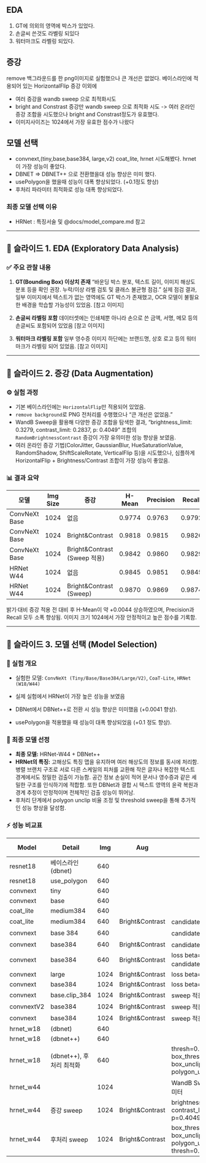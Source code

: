 ## EDA
1. GT에 의외의 영역에 박스가 있었다.
2. 손글씨 쓴것도 라벨링 되있다
3. 워터마크도 라벨링 되있다.

## 증강
remove 백그라운드를 한 png이미지로  실험했으나 큰 개선은 없었다.
베이스라인에 적용되어 있는 HorizontalFlip 증강 이외에
- 여러 증강을 wandb sweep 으로 최적화시도
- bright and Constrast 증강만 wandb sweep 으로 최적화 시도
-> 여러 온라인 증강 조합을 시도했으나 bright and Constrast정도가 유효했다.
- 이미지사이즈는 1024에서 가장 유효한 점수가 나왔다

## 모델 선택
- convnext,(tiny,base,base384, large,v2)  coat_lite, hrnet 시도해봤다. hrnet이 가장 성능이 좋았다.
- DBNET => DBNET++ 으로 전환했을대 성능 향상은 미미 했다.
- usePolygon을 했을때 성능이 대폭 향상되었다. (+0.1정도 향상)
- 후처리 파라미터 최적화로 성능 대폭 향상되었다.
### 최종 모델 선택 이유
- HRNet : 특징서술 및 @docs/model_compare.md 참고


----------

## 🎯 슬라이드 1. **EDA (Exploratory Data Analysis)**

### ✅ 주요 관찰 내용

1. **GT(Bounding Box) 이상치 존재**
   “바운딩 박스 분포, 텍스트 길이, 이미지 해상도 분포 등을 확인 권장. 누락/이상 라벨 검토 및 클래스 불균형 점검.”
   실제 점검 결과, 일부 이미지에서 텍스트가 없는 영역에도 GT 박스가 존재했고, OCR 모델이 불필요한 배경을 학습할 가능성이 있었음. [참고 이미지]

2. **손글씨 라벨링 포함**
   데이터셋에는 인쇄체뿐 아니라 손으로 쓴 금액, 서명, 메모 등의 손글씨도 포함되어 있었음 [참고 이미지]

3. **워터마크 라벨링 포함**
   일부 영수증 이미지 하단에는 브랜드명, 상호 로고 등의 워터마크가 라벨링 되어 있었음. [참고 이미지]

---

## 🧩 슬라이드 2. **증강 (Data Augmentation)**

### ⚙️ 실험 과정

* 기본 베이스라인에는 `HorizontalFlip`만 적용되어 있었음.
* `remove background`로 PNG 전처리를 수행했으나 “큰 개선은 없었음.”
* WandB Sweep을 활용해 다양한 증강 조합을 탐색한 결과,
  “brightness_limit: 0.3279, contrast_limit: 0.2837, p: 0.4049” 조합의 `RandomBrightnessContrast` 증강이 가장 유의미한 성능 향상을 보였음.
* 여러 온라인 증강 기법(ColorJitter, GaussianBlur, HueSaturationValue, RandomShadow, ShiftScaleRotate, VerticalFlip 등)을 시도했으나, 심플하게 HorizontalFlip + Brightness/Contrast 조합이 가장 성능이 좋았음.

### 📊 결과 요약

| 모델            | Img Size | 증강                         | H-Mean | Precision | Recall |
| ------------- | -------- | -------------------------- | ------ | --------- | ------ |
| ConvNeXt Base | 1024     | 없음                         | 0.9774 | 0.9763    | 0.9792 |
| ConvNeXt Base | 1024     | Bright&Contrast            | 0.9818 | 0.9815    | 0.9826 |
| ConvNeXt Base | 1024     | Bright&Contrast (Sweep 적용) | 0.9842 | 0.9860    | 0.9829 |
| HRNet W44     | 1024     | 없음                         | 0.9845 | 0.9851    | 0.9845 |
| HRNet W44     | 1024     | Bright&Contrast (Sweep)    | 0.9870 | 0.9869    | 0.9874 |

밝기·대비 증강 적용 전 대비 후 H-Mean이 약 +0.0044 상승하였으며, Precision과 Recall 모두 소폭 향상됨. 이미지 크기 1024에서 가장 안정적이고 높은 점수를 기록함.

---

## 🧠 슬라이드 3. **모델 선택 (Model Selection)**

### 🧱 실험 개요

* 실험한 모델: `ConvNeXt (Tiny/Base/Base384/Large/V2)`, `CoaT-Lite`, `HRNet (W18/W44)`

* 실제 실험에서 HRNet이 가장 높은 성능을 보였음

* DBNet에서 DBNet++로 전환 시 성능 향상은 미미했음 (+0.0041 향상).

* usePolygon을 적용했을 때 성능이 대폭 향상되었음 (+0.1 정도 향상).

### 🧩 최종 모델 선정

* **최종 모델:** HRNet-W44 + DBNet++
* **HRNet의 특징:** 고해상도 특징 맵을 유지하며 여러 해상도의 정보를 동시에 처리함. 병렬 브랜치 구조로 서로 다른 스케일의 피처를 교환해 작은 글자나 복잡한 텍스트 경계에서도 정밀한 검출이 가능함. 공간 정보 손실이 적어 문서나 영수증과 같은 세밀한 구조를 인식하기에 적합함. 또한 DBNet과 결합 시 텍스트 영역의 윤곽 복원과 경계 추정이 안정적이며 전체적인 검출 성능이 뛰어남.
* 후처리 단계에서 polygon unclip 비율 조정 및 threshold sweep을 통해 추가적인 성능 향상을 달성함.

### ⚡ 성능 비교표

| Model      | Detail             | Img  | Aug             | Notes                                                                                  | H-Mean     | Precision  | Recall     |
| ---------- | ------------------ | ---- | --------------- | -------------------------------------------------------------------------------------- | ---------- | ---------- | ---------- |
| resnet18   | 베이스라인 (dbnet)      | 640  |                 |                                                                                        | 0.8555     | 0.9689     | 0.7750     |
| resnet18   | use_polygon        | 640  |                 |                                                                                        | 0.9529     | 0.9784     | 0.9315     |
| convnext   | tiny               | 640  |                 |                                                                                        | 0.9631     | 0.9794     | 0.9495     |
| convnext   | base               | 640  |                 |                                                                                        | 0.9640     | 0.9843     | 0.9468     |
| coat_lite  | medium384          | 640  |                 |                                                                                        | 0.9706     | 0.9877     | 0.9555     |
| coat_lite  | medium384          | 640  | Bright&Contrast | candidate=1000, 후처리 조정                                                                 | 0.9790     | 0.9838     | 0.9752     |
| convnext   | base 384           | 640  |                 | candidate=1000, 후처리 조정                                                                 | 0.9752     | 0.9798     | 0.9714     |
| convnext   | base384            | 640  | Bright&Contrast | candidate=1000, 후처리 조정                                                                 | 0.9766     | 0.9793     | 0.9748     |
| convnext   | base384            | 640  | Bright&Contrast | loss beta=12, candidate=1000, 후처리 조정                                                   | 0.9811     | 0.9848     | 0.9779     |
| convnext   | large              | 1024 | Bright&Contrast | loss beta=12                                                                           | 0.9774     | 0.9763     | 0.9792     |
| convnext   | base384            | 1024 | Bright&Contrast | loss beta=12                                                                           | 0.9818     | 0.9815     | 0.9826     |
| convnext   | base.clip_384      | 1024 | Bright&Contrast | sweep 적용, loss beta=12                                                                 | 0.9821     | 0.9824     | 0.9828     |
| convnextV2 | base384            | 1024 | Bright&Contrast | sweep 적용, loss beta=12                                                                 | 0.9822     | 0.9793     | 0.9859     |
| convnext   | base384            | 1024 | Bright&Contrast | sweep 적용, loss beta=12                                                                 | 0.9842     | 0.9860     | 0.9829     |
| hrnet_w18  | (dbnet)            | 640  |                 |                                                                                        | 0.9643     | 0.9823     | 0.9492     |
| hrnet_w18  | (dbnet++)          | 640  |                 |                                                                                        | 0.9684     | 0.9788     | 0.9602     |
| hrnet_w18  | (dbnet++), 후처리 최적화 | 640  |                 | thresh=0.20, box_thresh=0.40, box_unclip_ratio=1.2, polygon_unclip_ratio=1.8           | 0.9792     | 0.9820     | 0.9774     |
| hrnet_w44  |                    | 1024 |                 | WandB Sweep 최적 하이퍼파라미터                                                                 | 0.9845     | 0.9851     | 0.9845     |
| hrnet_w44  | 증강 sweep           | 1024 | Bright&Contrast | brightness_limit=0.3279, contrast_limit=0.2837, p=0.4049                               | 0.9870     | 0.9869     | 0.9874     |
| hrnet_w44  | 후처리 sweep          | 1024 | Bright&Contrast | box_thresh=0.4008, box_unclip_ratio=1.8749, polygon_unclip_ratio=1.3102, thresh=0.1505 | **0.9886** | **0.9886** | **0.9888** |
